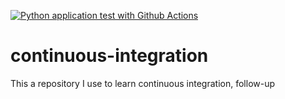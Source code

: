 [![Python application test with Github Actions](https://github.com/franc703/continuous-integration/actions/workflows/main.yml/badge.svg)](https://github.com/franc703/continuous-integration/actions/workflows/main.yml)
# continuous-integration
This a repository I use to learn continuous integration, follow-up
